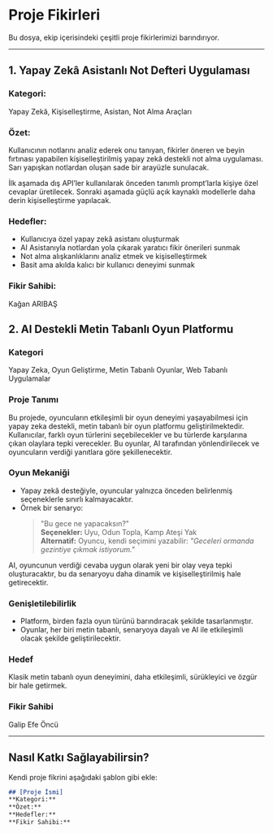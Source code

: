 # Proje Fikirleri
Bu dosya, ekip içerisindeki çeşitli proje fikirlerimizi barındırıyor.

---
## 1. Yapay Zekâ  Asistanlı Not Defteri Uygulaması

### Kategori:
Yapay Zekâ, Kişiselleştirme, Asistan, Not Alma Araçları  
### Özet:  
Kullanıcının notlarını analiz ederek onu tanıyan, fikirler öneren ve beyin fırtınası yapabilen kişiselleştirilmiş yapay zekâ destekli not alma uygulaması. Sarı yapışkan notlardan oluşan sade bir arayüzle sunulacak.

İlk aşamada dış API’ler kullanılarak önceden tanımlı prompt’larla kişiye özel cevaplar üretilecek. Sonraki aşamada güçlü açık kaynaklı modellerle daha derin kişiselleştirme yapılacak.

### Hedefler:  
- Kullanıcıya özel yapay zekâ asistanı oluşturmak
- AI Asistanıyla notlardan yola çıkarak yaratıcı fikir önerileri sunmak
- Not alma alışkanlıklarını analiz etmek ve kişiselleştirmek  
- Basit ama akılda kalıcı bir kullanıcı deneyimi sunmak  

### Fikir Sahibi:  
Kağan ARIBAŞ

## 2. AI Destekli Metin Tabanlı Oyun Platformu

### Kategori
Yapay Zeka, Oyun Geliştirme, Metin Tabanlı Oyunlar, Web Tabanlı Uygulamalar

### Proje Tanımı
Bu projede, oyuncuların etkileşimli bir oyun deneyimi yaşayabilmesi için yapay zeka destekli, metin tabanlı bir oyun platformu geliştirilmektedir. Kullanıcılar, farklı oyun türlerini seçebilecekler ve bu türlerde karşılarına çıkan olaylara tepki verecekler. Bu oyunlar, AI tarafından yönlendirilecek ve oyuncuların verdiği yanıtlara göre şekillenecektir.

### Oyun Mekaniği
- Yapay zekâ desteğiyle, oyuncular yalnızca önceden belirlenmiş seçeneklerle sınırlı kalmayacaktır.
- Örnek bir senaryo:
  > "Bu gece ne yapacaksın?"  
  **Seçenekler:** Uyu, Odun Topla, Kamp Ateşi Yak  
  **Alternatif:** Oyuncu, kendi seçimini yazabilir: _"Geceleri ormanda gezintiye çıkmak istiyorum."_

AI, oyuncunun verdiği cevaba uygun olarak yeni bir olay veya tepki oluşturacaktır, bu da senaryoyu daha dinamik ve kişiselleştirilmiş hale getirecektir.

### Genişletilebilirlik
- Platform, birden fazla oyun türünü barındıracak şekilde tasarlanmıştır.
- Oyunlar, her biri metin tabanlı, senaryoya dayalı ve AI ile etkileşimli olacak şekilde geliştirilecektir.

### Hedef
Klasik metin tabanlı oyun deneyimini, daha etkileşimli, sürükleyici ve özgür bir hale getirmek.

### Fikir Sahibi
Galip Efe Öncü

---

## Nasıl Katkı Sağlayabilirsin?
Kendi proje fikrini aşağıdaki şablon gibi ekle:

```markdown
## [Proje İsmi]
**Kategori:**
**Özet:**
**Hedefler:**
**Fikir Sahibi:**
```
